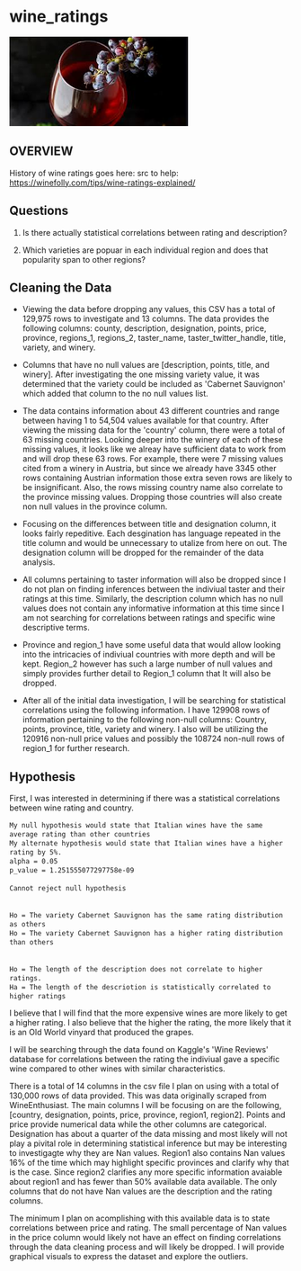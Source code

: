 # wine_ratings

![picture](images/vino.jpeg)

## OVERVIEW

History of wine ratings goes here: 
src to help: https://winefolly.com/tips/wine-ratings-explained/


## Questions
1. Is there actually statistical correlations between rating and description?

2. Which varieties are popuar in each individual region and does that popularity span to other regions?

## Cleaning the Data
* Viewing the data before dropping any values, this CSV has a total of 129,975 rows to investigate and 13 columns. The data provides the following columns: county, description, designation, points, price, province, regions_1, regions_2, taster_name, taster_twitter_handle, title, variety, and winery. 

* Columns that have no null values are [description, points, title, and winery]. After investigating the one missing variety value, it was determined that the variety could be included as 'Cabernet Sauvignon' which added that column to the no null values list. 

* The data contains information about 43 different countries and range between having 1 to 54,504 values available for that country. After viewing the missing data for the 'country' column, there were a total of 63 missing countries. Looking deeper into the winery of each of these missing values, it looks like we alreay have sufficient data to work from and will drop these 63 rows. For example, there were 7 missing values cited from a winery in Austria, but since we already have 3345 other rows containing Austrian information those extra seven rows are likely to be insignificant. Also, the rows missing country name also correlate to the province missing values. Dropping those countries will also create non null values in the province column. 

* Focusing on the differences between title and designation column, it looks fairly repeditive. Each desgination has language repeated in the title column and would be unnecessary to utalize from here on out. The designation column will be dropped for the remainder of the data analysis. 

* All columns pertaining to taster information will also be dropped since I do not plan on finding inferences between the indiviual taster and their ratings at this time. Similarly, the description column which has no null values does not contain any informative information at this time since I am not searching for correlations between ratings and specific wine descriptive terms.

* Province and region_1 have some useful data that would allow looking into the intricacies of indiviual countries with more depth and will be kept. Region_2 however has such a large number of null values and simply provides further detail to Region_1 column that It will also be dropped. 

* After all of the initial data investigation, I will be searching for statistical correlations using the following information. I have 129908 rows of information pertaining to the following non-null columns: Country, points, province, title, variety and winery. I also will be utilizing the 120916 non-null price values and possibly the 108724 non-null rows of region_1 for further research. 



## Hypothesis

First, I was interested in determining if there was a statistical correlations between wine rating and country. 


    My null hypothesis would state that Italian wines have the same average rating than other countries
    My alternate hypothesis would state that Italian wines have a higher rating by 5%. 
    alpha = 0.05
    p_value = 1.251555077297758e-09

    Cannot reject null hypothesis


    Ho = The variety Cabernet Sauvignon has the same rating distribution as others
    Ho = The variety Cabernet Sauvignon has a higher rating distribution than others


    Ho = The length of the description does not correlate to higher ratings.
    Ha = The length of the descriotion is statistically correlated to higher ratings








I believe that I will find that the more expensive wines are more likely to get a higher rating. I also believe that the higher the rating, the more likely that it is an Old World vinyard that produced the grapes. 

I will be searching through the data found on Kaggle's 'Wine Reviews' database for correlations between the rating the indiviual gave a specific wine compared to other wines with similar characteristics. 

There is a total of 14 columns in the csv file I plan on using with a total of 130,000 rows of data provided. This was data originally scraped from WineEnthusiast. The main columns I will be focusing on are the following, [country, designation, points, price, province, region1, region2]. Points and price provide numerical data while the other columns are categorical. Designation has about a quarter of the data missing and most likely will not play a pivital role in determining statistical inference but may be interesting to investigagte why they are Nan values. Region1 also contains Nan values 16% of the time which may highlight specific provinces and clarify why that is the case. Since region2 clarifies any more specific information avaiable about region1 and has fewer than 50% available data available. 
The only columns that do not have Nan values are the description and the rating columns. 

The minimum I plan on acomplishing with this available data is to state correlations between price and rating. The small percentage of Nan values in the price column would likely not have an effect on finding correlations through the data cleaning process and will likely be dropped. I will provide graphical visuals to express the dataset and explore the outliers. 

